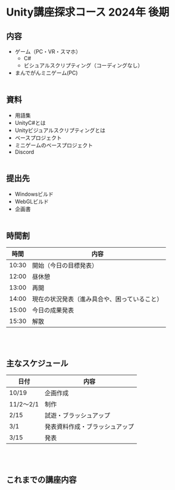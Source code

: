 # Unity講座探求コース 2024年 後期
## 内容
- ゲーム（PC・VR・スマホ）
    - C# 
    - ビシュアルスクリプティング（コーディングなし）
- まんでがんミニゲーム(PC)
<br><br>

## 資料
- 用語集
- UnityC#とは
- Unityビジュアルスクリプティングとは
- ベースプロジェクト
- ミニゲームのベースプロジェクト
- Discord
<br><br>
## 提出先
- Windowsビルド
- WebGLビルド
- 企画書
<br><br>
## 時間割
| 時間  | 内容                                        |
|-------|---------------------------------------------|
| 10:30 | 開始（今日の目標発表）                     |
| 12:00 | 昼休憩                                      |
| 13:00 | 再開                                        |
| 14:00 | 現在の状況発表（進み具合や、困っていること）|
| 15:00 | 今日の成果発表                              |
| 15:30 | 解散                                        |
<br><br>

## 主なスケジュール
| 日付         | 内容                         |
|--------------|------------------------------|
| 10/19        | 企画作成                     |
| 11/2～2/1    | 制作                         |
| 2/15         | 試遊・ブラッシュアップ       |
| 3/1          | 発表資料作成・ブラッシュアップ |
| 3/15         | 発表                         |
<br><br>
## これまでの講座内容
